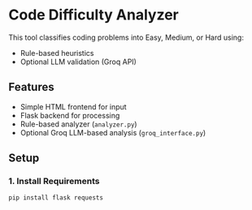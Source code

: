 # Code Difficulty Analyzer

This tool classifies coding problems into Easy, Medium, or Hard using:
- Rule-based heuristics
- Optional LLM validation (Groq API)

## Features

- Simple HTML frontend for input
- Flask backend for processing
- Rule-based analyzer (`analyzer.py`)
- Optional Groq LLM-based analysis (`groq_interface.py`)

## Setup

### 1. Install Requirements

```bash
pip install flask requests
